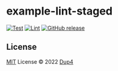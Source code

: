 # example-lint-staged

[![Test](https://github.com/Dup4/example-lint-staged/actions/workflows/test.yml/badge.svg)](https://github.com/Dup4/example-lint-staged/actions/workflows/test.yml)
[![Lint](https://github.com/Dup4/example-lint-staged/actions/workflows/lint.yml/badge.svg)](https://github.com/Dup4/example-lint-staged/actions/workflows/lint.yml)
[![GitHub release](https://img.shields.io/github/release/Dup4/example-lint-staged.svg)](https://GitHub.com/Dup4/example-lint-staged/releases/)

## License

[MIT](./LICENSE) License © 2022 [Dup4](https://github.com/Dup4)

